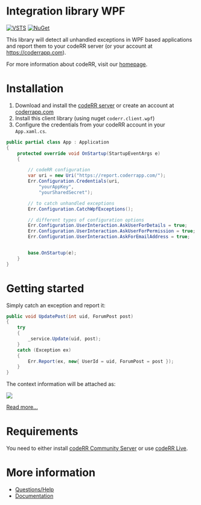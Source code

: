Integration library WPF
=======================

[![VSTS](https://1tcompany.visualstudio.com/_apis/public/build/definitions/75570083-b1ef-4e78-88e2-5db4982f756c/17/badge)]() [![NuGet](https://img.shields.io/nuget/dt/codeRR.Client.Wpf.svg?style=flat-square)]()

This library will detect all unhandled exceptions in WPF based applications and report them to your codeRR server (or your account at https://coderrapp.com).

For more information about codeRR, visit our [homepage](https://coderrapp.com).

# Installation

1. Download and install the [codeRR server](https://github.com/coderrapp/coderr.server) or create an account at [coderrapp.com](https://coderrapp.com)
2. Install this client library (using nuget `coderr.client.wpf`)
3. Configure the credentials from your codeRR account in your `App.xaml.cs`.

```csharp
public partial class App : Application
{
	protected override void OnStartup(StartupEventArgs e)
	{

		// codeRR configuration
		var uri = new Uri("https://report.coderrapp.com/");
		Err.Configuration.Credentials(uri,
			"yourAppKey",
			"yourSharedSecret");

		// to catch unhandled exceptions
		Err.Configuration.CatchWpfExceptions();

		// different types of configuration options
		Err.Configuration.UserInteraction.AskUserForDetails = true;
		Err.Configuration.UserInteraction.AskUserForPermission = true;
		Err.Configuration.UserInteraction.AskForEmailAddress = true;


		base.OnStartup(e);
	}
}
```

# Getting started

Simply catch an exception and report it:

```csharp
public void UpdatePost(int uid, ForumPost post)
{
	try
	{
		_service.Update(uid, post);
	}
	catch (Exception ex)
	{
		Err.Report(ex, new{ UserId = uid, ForumPost = post });
	}
}
```

The context information will be attached as:

![](https://coderrapp.com/images/features/custom-context.png)

[Read more...](https://coderrapp.com/features/)

# Requirements

You need to either install [codeRR Community Server](https://github.com/coderrapp/coderr.server) or use [codeRR Live](https://coderrapp.com/live).

# More information

* [Questions/Help](http://discuss.coderrapp.com)
* [Documentation](https://coderrapp.com/documentation/client/libraries/wpf/)

